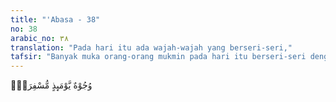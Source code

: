 ```yaml
---
title: "'Abasa - 38"
no: 38
arabic_no: ٣٨
translation: "Pada hari itu ada wajah-wajah yang berseri-seri,"
tafsir: "Banyak muka orang-orang mukmin pada hari itu berseri-seri dengan penuh kegembiraan karena mereka dapat menyaksikan sendiri apa yang dijanjikan oleh Allah kepada orang-orang yang beriman ternyata semuanya dapat terlaksana dengan penuh kebahagiaan. Mereka tertawa dan bergembira."
---
```

وُجُوْهٌ يَّوْمَىِٕذٍ مُّسْفِرَةٌۙ